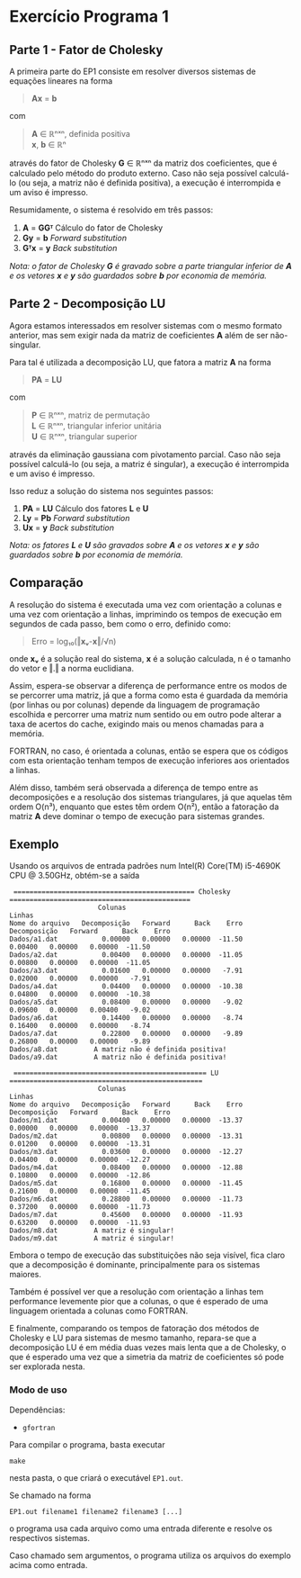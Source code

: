 # Exercício Programa 1
## Parte 1 - Fator de Cholesky
A primeira parte do EP1 consiste em resolver diversos sistemas de equações lineares na forma

> **Ax** = **b**

com

> **A** ∈ ℝⁿˣⁿ, definida positiva  
> **x**, **b** ∈ ℝⁿ

através do fator de Cholesky **G** ∈ ℝⁿˣⁿ da matriz dos coeficientes,
que é calculado pelo método do produto externo.
Caso não seja possível calculá-lo (ou seja, a matriz não é definida positiva), a execução é
interrompida e um aviso é impresso.

Resumidamente, o sistema é resolvido em três passos:

1. **A** = **GGᵀ** Cálculo do fator de Cholesky
2. **Gy** = **b** *Forward substitution*
3. **Gᵀx** = **y** *Back substitution*


_Nota: o fator de Cholesky **G** é gravado sobre a parte triangular inferior de **A** e os vetores **x** e **y** são guardados sobre **b** por economia de memória._

## Parte 2 - Decomposição LU
Agora estamos interessados em resolver sistemas com o mesmo formato anterior, mas
sem exigir nada da matriz de coeficientes **A** além de ser não-singular.

Para tal é utilizada a decomposição LU, que fatora a matriz **A** na forma
> **PA** = **LU**

com
> **P** ∈ ℝⁿˣⁿ, matriz de permutação  
> **L** ∈ ℝⁿˣⁿ, triangular inferior unitária  
> **U** ∈ ℝⁿˣⁿ, triangular superior

através da eliminação gaussiana com pivotamento parcial.
Caso não seja possível calculá-lo (ou seja, a matriz é singular), a execução é interrompida e um aviso é impresso.

Isso reduz a solução do sistema nos seguintes passos:
1. **PA** = **LU** Cálculo dos fatores **L** e **U**
2. **Ly** = **Pb** *Forward substitution*
2. **Ux** = **y** *Back substitution*

_Nota: os fatores **L** e **U** são gravados sobre **A** e os vetores **x** e **y** são guardados sobre **b** por economia de memória._
## Comparação
A resolução do sistema é executada uma vez com orientação a colunas e uma vez com orientação a linhas, imprimindo os tempos de execução em segundos de cada passo, bem como o erro, definido como:

> Erro = log₁₀(‖**xᵥ**-**x**‖/√n)

onde **xᵥ** é a solução real do sistema, **x** é a solução calculada, n é o tamanho do vetor e ‖.‖ a norma euclidiana.


Assim, espera-se observar a diferença de performance entre os modos de se percorrer uma matriz, já que a forma como esta é guardada da memória (por linhas ou por colunas) depende da linguagem de programação escolhida e percorrer uma matriz num sentido ou em outro pode alterar a taxa de acertos do cache, exigindo mais ou menos chamadas para a memória.

FORTRAN, no caso, é orientada a colunas, então se espera que os códigos com esta orientação tenham tempos de execução inferiores aos orientados a linhas.

Além disso, também será observada a diferença de tempo entre as decomposições e a resolução dos sistemas triangulares, já que aquelas têm ordem O(n³), enquanto que estes têm ordem O(n²), então a fatoração da matriz **A** deve dominar o tempo de execução para sistemas grandes.
## Exemplo

Usando os arquivos de entrada padrões num Intel(R) Core(TM) i5-4690K CPU @ 3.50GHz, obtém-se a saída

```
 ============================================= Cholesky =============================================
                      Colunas                                     Linhas
Nome do arquivo   Decomposição   Forward      Back    Erro   Decomposição   Forward      Back    Erro
Dados/a1.dat           0.00000   0.00000   0.00000  -11.50        0.00400   0.00000   0.00000  -11.50
Dados/a2.dat           0.00400   0.00000   0.00000  -11.05        0.00800   0.00000   0.00000  -11.05
Dados/a3.dat           0.01600   0.00000   0.00000   -7.91        0.02000   0.00000   0.00000   -7.91
Dados/a4.dat           0.04400   0.00000   0.00000  -10.38        0.04800   0.00000   0.00000  -10.38
Dados/a5.dat           0.08400   0.00000   0.00000   -9.02        0.09600   0.00000   0.00400   -9.02
Dados/a6.dat           0.14400   0.00000   0.00000   -8.74        0.16400   0.00000   0.00000   -8.74
Dados/a7.dat           0.22800   0.00000   0.00000   -9.89        0.26800   0.00000   0.00000   -9.89
Dados/a8.dat         A matriz não é definida positiva!
Dados/a9.dat         A matriz não é definida positiva!

 ================================================ LU ================================================
                      Colunas                                     Linhas
Nome do arquivo   Decomposição   Forward      Back    Erro   Decomposição   Forward      Back    Erro
Dados/m1.dat           0.00400   0.00000   0.00000  -13.37        0.00000   0.00000   0.00000  -13.37
Dados/m2.dat           0.00800   0.00000   0.00000  -13.31        0.01200   0.00000   0.00000  -13.31
Dados/m3.dat           0.03600   0.00000   0.00000  -12.27        0.04400   0.00000   0.00000  -12.27
Dados/m4.dat           0.08400   0.00000   0.00000  -12.88        0.10800   0.00000   0.00000  -12.86
Dados/m5.dat           0.16800   0.00000   0.00000  -11.45        0.21600   0.00000   0.00000  -11.45
Dados/m6.dat           0.28800   0.00000   0.00000  -11.73        0.37200   0.00000   0.00000  -11.73
Dados/m7.dat           0.45600   0.00000   0.00000  -11.93        0.63200   0.00000   0.00000  -11.93
Dados/m8.dat         A matriz é singular!
Dados/m9.dat         A matriz é singular!
```

Embora o tempo de execução das substituições não seja visível, fica claro que a decomposição é dominante, principalmente para os sistemas maiores.

Também é possível ver que a resolução com orientação a linhas tem performance levemente pior que a colunas, o que é esperado de uma linguagem orientada a colunas como FORTRAN.

E finalmente, comparando os tempos de fatoração dos métodos de Cholesky e LU para sistemas de mesmo tamanho, repara-se que a decomposição LU é em média duas vezes mais lenta que a de Cholesky, o que é esperado uma vez que a simetria da matriz de coeficientes só pode ser explorada nesta.
### Modo de uso
Dependências:
* `gfortran`

Para compilar o programa, basta executar
```
make
```
nesta pasta, o que criará o executável `EP1.out`.

Se chamado na forma
```
EP1.out filename1 filename2 filename3 [...]
```
o programa usa cada arquivo como uma entrada diferente e resolve os respectivos sistemas.

Caso chamado sem argumentos, o programa utiliza os arquivos do exemplo acima como entrada.
